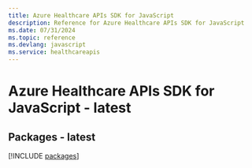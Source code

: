 ```yaml
---
title: Azure Healthcare APIs SDK for JavaScript
description: Reference for Azure Healthcare APIs SDK for JavaScript
ms.date: 07/31/2024
ms.topic: reference
ms.devlang: javascript
ms.service: healthcareapis
---
```

# Azure Healthcare APIs SDK for JavaScript - latest
## Packages - latest
[!INCLUDE [packages](healthcare-apis-index.md)]